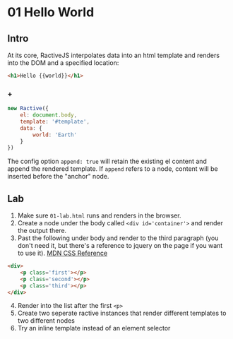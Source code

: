# 01 Hello World

## Intro

At its core, RactiveJS interpolates data into an html template and renders into the DOM and a specified location:

```html
<h1>Hello {{world}}</h1>
```
### +

```javascript
new Ractive({
	el: document.body,
	template: '#template',
	data: {
		world: 'Earth'
	}
})
```

The config option `append: true` will retain the existing el content and append the rendered template. If `append` refers to a node, content will
be inserted before the "anchor" node.

## Lab

1. Make sure `01-lab.html` runs and renders in the browser.
2. Create a node under the body called `<div id='container'>` and render the output there.
3. Past the following under body and render to the third paragraph (you don't need it, but there's a reference to jquery on the page if you want to use it). [MDN CSS Reference](https://developer.mozilla.org/en-US/docs/Web/CSS/Reference)

```html
<div>
	<p class='first'></p>
	<p class='second'></p>
	<p class='third'></p>
</div>
```
4. Render into the list after the first `<p>`
5. Create two seperate ractive instances that render different templates to two different nodes
6. Try an inline template instead of an element selector

